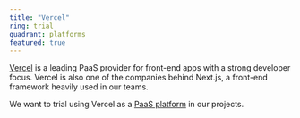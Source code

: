 ```yaml
---
title: "Vercel"
ring: trial
quadrant: platforms
featured: true
---
```


<a href="https://vercel.com/">Vercel</a> is a leading PaaS provider for front-end apps with a strong developer focus. 
Vercel is also one of the companies behind Next.js, a front-end framework heavily used in our teams.

We want to trial using Vercel as a <a href="platform-as-a-service.html">PaaS platform</a> in our projects.